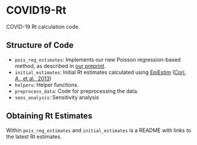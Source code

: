 # COVID19-Rt

COVID-19 Rt calculation code.

## Structure of Code

+ `pois_reg_estimates`: Implements our new Poisson regression-based method, as described in [our preprint](https://www.medrxiv.org/content/10.1101/2021.03.12.21253496v1).
+ `initial_estimates`: Initial Rt estimates calculated using [EpiEstim](https://cran.r-project.org/package=EpiEstim) ([Cori, A., et al., 2013](https://doi.org/10.1093/aje/kwt133))
+ `helpers`: Helper functions.
+ `preprocess_data`: Code for preprocessing the data.
+ `sens_analysis`: Sensitivity analysis

## Obtaining Rt Estimates

Within `pois_reg_estimates` and `initial_estimates` is a README with links to the latest Rt estimates.
